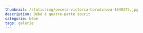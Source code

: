 ```yaml
---
thumbnail: /static/img/pexels-victoria-borodinova-1648375.jpg
description: Bébé à quatre-patte sourit
categorie: bébé
tags: galerie
---
```

